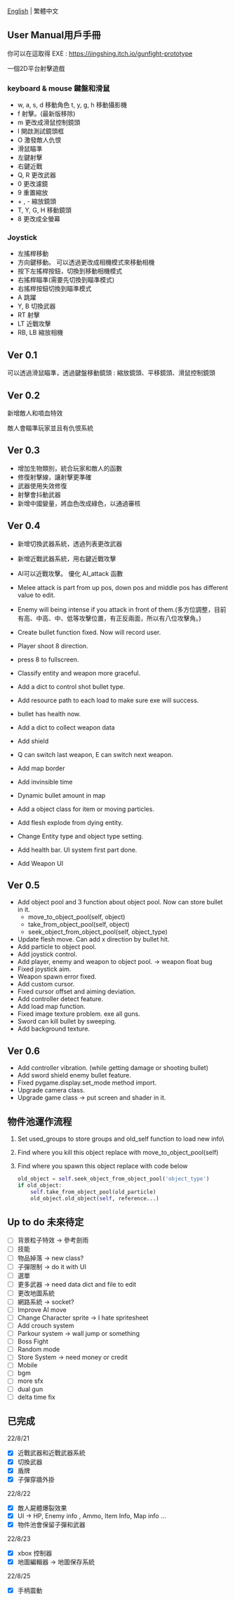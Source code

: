 [English](https://github.com/JingShing/2D-Platformer-Pygame-shooter/blob/main/README.md) | 繁體中文

## User Manual用戶手冊

你可以在這取得 EXE : https://jingshing.itch.io/gunfight-prototype

一個2D平台射擊遊戲

### keyboard & mouse 鍵盤和滑鼠

* w, a, s, d 移動角色 t, y, g, h 移動攝影機
* f 射擊。(最新版移除)
* m 更改成滑鼠控制鏡頭
* l 開啟測試鏡頭框
* O 激發敵人仇恨
* 滑鼠瞄準
* 左鍵射擊
* 右鍵近戰
* Q, R 更改武器
* 0 更改濾鏡
* 9 重置縮放
* \+ , - 縮放鏡頭
* T, Y, G, H 移動鏡頭
* 8 更改成全螢幕

### Joystick

* 左搖桿移動
* 方向鍵移動。 可以透過更改成相機模式來移動相機
* 按下左搖桿按鈕，切換到移動相機模式
* 右搖桿瞄準(需要先切換到瞄準模式)
* 右搖桿按鈕切換到瞄準模式
* A 跳躍
* Y, B 切換武器
* RT 射擊
* LT 近戰攻擊
* RB, LB 縮放相機

## Ver 0.1

可以透過滑鼠瞄準，透過鍵盤移動鏡頭 : 縮放鏡頭、平移鏡頭、滑鼠控制鏡頭

## Ver 0.2

新增敵人和噴血特效

敵人會瞄準玩家並且有仇恨系統

## Ver 0.3

* 增加生物類別，統合玩家和敵人的函數
* 修復射擊線，讓射擊更準確
* 武器使用失效修復
* 射擊會抖動武器
* 新增中國變量，將血色改成綠色，以通過審核

## Ver 0.4

* 新增切換武器系統，透過列表更改武器

* 新增近戰武器系統，用右鍵近戰攻擊

* AI可以近戰攻擊。 優化 AI_attack 函數

* Melee attack is part from up pos, down pos and middle pos has different value to edit.

* Enemy will being intense if you attack in front of them.(多方位調整，目前有高、中高、中、低等攻擊位置，有正反兩面，所以有八位攻擊角。)

* Create bullet function fixed. Now will record user.

* Player shoot 8 direction.

* press 8 to fullscreen.

* Classify entity and weapon more graceful.

* Add a dict to control shot bullet type.

* Add resource path to each load to make sure exe will success.

* bullet has health now.

* Add a dict to collect weapon data

* Add shield

* Q can switch last weapon, E can switch next weapon.

* Add map border

* Add invinsible time

* Dynamic bullet amount in map

* Add a object class for item or moving particles.

* Add flesh explode from dying entity.

* Change Entity type and object type setting.

* Add health bar. UI system first part done.

* Add Weapon UI

## Ver 0.5

* Add object pool and 3 function about object pool. Now can store bullet in it.
  * move_to_object_pool(self, object)
  * take_from_object_pool(self, object)
  * seek_object_from_object_pool(self, object_type)
* Update flesh move. Can add x direction by bullet hit.
* Add particle to object pool.
* Add joystick control.
* Add player, enemy and weapon to object pool. -> weapon float bug
* Fixed joystick aim.
* Weapon spawn error fixed.
* Add custom cursor.
* Fixed cursor offset and aiming deviation.
* Add controller detect feature.
* Add load map function.
* Fixed image texture problem. exe all guns.
* Sword can kill bullet by sweeping.
* Add background texture.

## Ver 0.6

* Add controller vibration. (while getting damage or shooting bullet)
* Add sword shield enemy bullet feature.
* Fixed pygame.display.set_mode method import.
* Upgrade camera class.
* Upgrade game class -> put screen and shader in it.

## 物件池運作流程

1. Set used_groups to store groups and old_self function to load new info\

2. Find where you kill this object replace with move_to_object_pool(self)

3. Find where you spawn this object replace with code below

   ```python
   old_object = self.seek_object_from_object_pool('object_type')
   if old_object:
       self.take_from_object_pool(old_particle)
       old_object.old_object(self, reference...)
   ```


## Up to do 未來待定

- [ ] 背景粒子特效 -> 參考劍雨
- [ ] 技能
- [ ] 物品掉落 -> new class?
- [ ] 子彈限制 -> do it with UI
- [ ] 選單
- [ ] 更多武器 -> need data dict and file to edit
- [ ] 更改地圖系統
- [ ] 網路系統 -> socket?
- [ ] Improve AI move
- [ ] Change Character sprite -> I hate spritesheet
- [ ] Add crouch system
- [ ] Parkour system -> wall jump or something
- [ ] Boss Fight
- [ ] Random mode
- [ ] Store System -> need money or credit
- [ ] Mobile
- [ ] bgm
- [ ] more sfx
- [ ] dual gun
- [ ] delta time fix

## 已完成

22/8/21

- [x] 近戰武器和近戰武器系統
- [x] 切換武器
- [x] 盾牌
- [x] 子彈穿牆外掛

22/8/22

- [x] 敵人屍體爆裂效果
- [x] UI -> HP, Enemy info , Ammo, Item Info, Map info ...
- [x] 物件池會保留子彈和武器

22/8/23

- [x] xbox 控制器
- [x] 地圖編輯器 -> 地圖保存系統

22/8/25

- [x] 手柄震動
